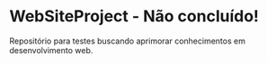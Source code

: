# WebSiteProject - Não concluído!
Repositório para testes buscando aprimorar conhecimentos em desenvolvimento web.
